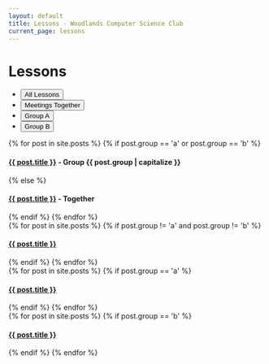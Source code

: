 ```yaml
---
layout: default
title: Lessons - Woodlands Computer Science Club
current_page: lessons
---
```


# Lessons

<ul class="nav nav-pills mb-3" id="pills-tab" role="tablist">
    <li class="nav-item" role="presentation">
        <button class="nav-link active" id="pills-home-tab" data-bs-toggle="pill" data-bs-target="#pills-all"
            type="button">All Lessons</button>
    </li>
    <li class="nav-item" role="presentation">
        <button class="nav-link" id="pills-home-tab" data-bs-toggle="pill" data-bs-target="#pills-together"
            type="button">Meetings Together</button>
    </li>
    <li class="nav-item" role="presentation">
        <button class="nav-link" id="pills-profile-tab" data-bs-toggle="pill" data-bs-target="#pills-group-a"
            type="button">Group A</button>
    </li>
    <li class="nav-item" role="presentation">
        <button class="nav-link" id="pills-contact-tab" data-bs-toggle="pill" data-bs-target="#pills-group-b"
            type="button">Group B</button>
    </li>
</ul>
<div class="tab-content" id="pills-tabContent">
    <div class="tab-pane fade show active" id="pills-all">
        {% for post in site.posts %}
            {% if post.group == 'a' or post.group == 'b' %}
                <h4><a class="text-light text-opacity-75" href="{{ post.url }}"><span class="badge bg-primary">{{ post.title }}</span></a> - Group {{ post.group | capitalize }}</h4>
            {% else %}
                <h4><a class="text-light text-opacity-75" href="{{ post.url }}"><span class="badge bg-primary">{{ post.title }}</span></a> - Together</h4>
            {% endif %}
        {% endfor %}
    </div>
    <div class="tab-pane fade" id="pills-together">
        {% for post in site.posts %}
            {% if post.group != 'a' and post.group != 'b' %}
                <h4><a class="text-light text-opacity-75" href="{{ post.url }}"><span class="badge bg-primary">{{ post.title }}</span></a></h4>
            {% endif %}
        {% endfor %}
    </div>
    <div class="tab-pane fade" id="pills-group-a">
        {% for post in site.posts %}
            {% if post.group == 'a' %}
                <h4><a class="text-light text-opacity-75" href="{{ post.url }}"><span class="badge bg-primary">{{ post.title }}</span></a></h4>
            {% endif %}
        {% endfor %}
    </div>
    <div class="tab-pane fade" id="pills-group-b">
        {% for post in site.posts %}
            {% if post.group == 'b' %}
                <h4><a class="text-light text-opacity-75" href="{{ post.url }}"><span class="badge bg-primary">{{ post.title }}</span></a></h4>
            {% endif %}
        {% endfor %}
    </div>
</div>